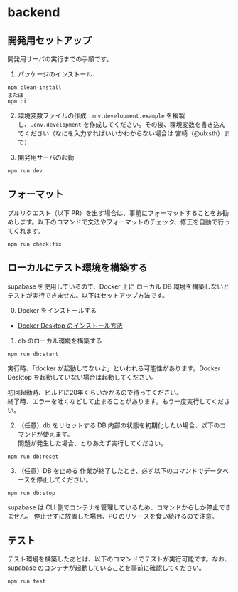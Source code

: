 # backend
## 開発用セットアップ
開発用サーバの実行までの手順です。

1. パッケージのインストール
```
npm clean-install
または
npm ci
```

2. 環境変数ファイルの作成
`.env.development.example` を複製し、`.env.development` を作成してください。その後、環境変数を書き込んでください（なにを入力すればいいかわからない場合は 宮崎（@ulxsth）まで）

3. 開発用サーバの起動
```
npm run dev
```

## フォーマット
プルリクエスト（以下 PR）を出す場合は、事前にフォーマットすることをお勧めします。以下のコマンドで文法やフォーマットのチェック、修正を自動で行ってくれます。
```
npm run check:fix
```

## ローカルにテスト環境を構築する
supabase を使用しているので、Docker 上に ローカル DB 環境を構築しないとテストが実行できません。以下はセットアップ方法です。

0. Docker をインストールする
- [Docker Desktop のインストール方法](https://qiita.com/zembutsu/items/a98f6f25ef47c04893b3)

1. db のローカル環境を構築する
```
npm run db:start
```

実行時、「docker が起動してないよ」といわれる可能性があります。Docker Desktop を起動していない場合は起動してください。<br>

初回起動時、ビルドに20年くらいかかるので待ってください。<br>
終了時、エラーを吐くなどして止まることがあります。もう一度実行してください。

2. （任意）db をリセットする
DB 内部の状態を初期化したい場合、以下のコマンドが使えます。<br>
問題が発生した場合、とりあえず実行してください。
```
npm run db:reset
```

3. （任意）DB を止める
作業が終了したとき、必ず以下のコマンドでデータベースを停止してください。
```
npm run db:stop
```

supabase は CLI 側でコンテナを管理しているため、コマンドからしか停止できません。
停止せずに放置した場合、PC のリソースを食い続けるので注意。

## テスト
テスト環境を構築したあとは、以下のコマンドでテストが実行可能です。なお、supabase のコンテナが起動していることを事前に確認してください。
```
npm run test
```
